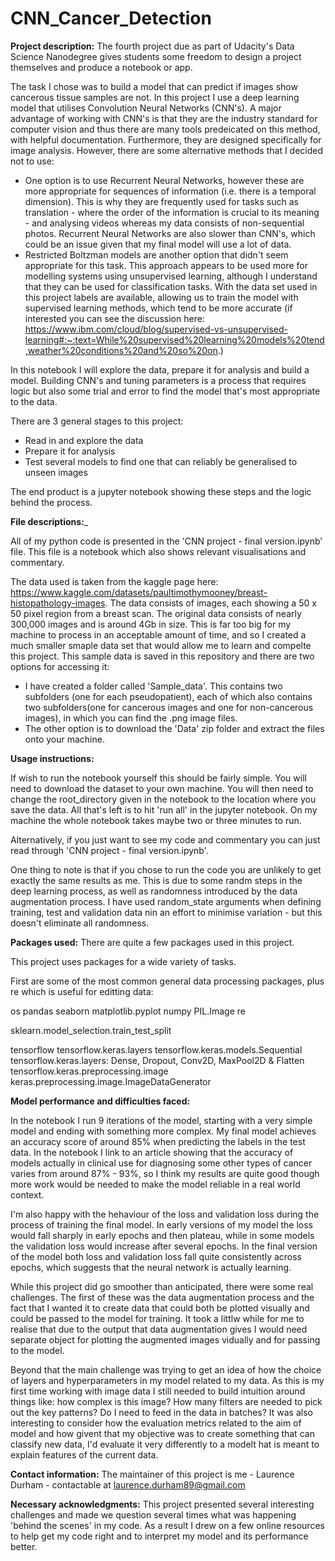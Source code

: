 # CNN_Cancer_Detection

__Project description:__ The fourth project due as part of Udacity's Data Science Nanodegree gives students some freedom to design a project themselves and produce a notebook or app.

The task I chose was to build a model that can predict if images show cancerous tissue samples are not. In this project I use a deep learning model that utilises Convolution Neural Networks (CNN's). A major advantage of working with CNN's is that they are the industry standard for computer vision and thus there are many tools predeicated on this method, with helpful documentation. Furthermore, they are designed specifically for image analysis. However, there are some alternative methods that I decided not to use:
- One option is to use Recurrent Neural Networks, however these are more appropriate for sequences of information (i.e. there is a temporal dimension). This is why they are frequently used for tasks such as translation - where the order of the information is crucial to its meaning - and analysing videos whereas my data consists of non-sequential photos. Recurrent Neural Networks are also slower than CNN's, which could be an issue given that my final model will use a lot of data.
- Restricted Boltzman models are another option that didn't seem appropriate for this task. This approach appears to be used more for modelling systems using unsupervised learning, although I understand that they can be used for classification tasks. With the data set used in this project labels are available, allowing us to train the model with supervised learning methods, which tend to be more accurate (if interested you can see the discussion here: https://www.ibm.com/cloud/blog/supervised-vs-unsupervised-learning#:~:text=While%20supervised%20learning%20models%20tend,weather%20conditions%20and%20so%20on.)
  
In this notebook I will explore the data, prepare it for analysis and build a model. Building CNN's and tuning parameters is a process that requires logic but also some trial and error to find the model that's most appropriate to the data.

There are 3 general stages to this project:

- Read in and explore the data
- Prepare it for analysis
- Test several models to find one that can reliably be generalised to unseen images

The end product is a jupyter notebook showing these steps and the logic behind the process.

__File descriptions:___ 

All of my python code is presented in the 'CNN project - final version.ipynb' file. This file is a notebook which also shows relevant visualisations and commentary.

The data used is taken from the kaggle page here: https://www.kaggle.com/datasets/paultimothymooney/breast-histopathology-images. The data consists of images, each showing a 50 x 50 pixel region from a breast scan. The original data consists of nearly 300,000 images and is around 4Gb in size. This is far too big for my machine to process in an acceptable amount of time, and so I created a much smaller smaple data set that would allow me to learn and compelte this project. This sample data is saved in this repository and there are two options for accessing it:

- I have created a folder called 'Sample_data'. This contains two subfolders (one for each pseudopatient), each of which also contains two subfolders(one for cancerous images and one for non-cancerous images), in which you can find the .png image files.
- The other option is to download the 'Data' zip folder and extract the files onto your machine.

__Usage instructions:__

If wish to run the notebook yourself this should be fairly simple. You will need to download the dataset to your own machine. You will then need to change the root_directory given in the notebook to the location where you save the data. All that's left is to hit 'run all' in the jupyter notebook. On my machine the whole notebook takes maybe two or three minutes to run.

Alternatively, if you just want to see my code and commentary you can just read through 'CNN project - final version.ipynb'.

One thing to note is that if you chose to run the code you are unlikely to get exactly the same results as me. This is due to some randm steps in the deep learning process, as well as randomness introduced by the data augmentation process. I have used random_state arguments when defining training, test and validation data nin an effort to minimise variation - but this doesn't eliminate all randomness.

__Packages used:__ There are quite a few packages used in this project.

This project uses packages for a wide variety of tasks.

First are some of the most common general data processing packages, plus re which is useful for editting data:

os
pandas 
seaborn 
matplotlib.pyplot
numpy
PIL.Image
re

sklearn.model_selection.train_test_split

tensorflow
tensorflow.keras.layers
tensorflow.keras.models.Sequential
tensorflow.keras.layers: Dense, Dropout, Conv2D, MaxPool2D & Flatten
tensorflow.keras.preprocessing.image
keras.preprocessing.image.ImageDataGenerator 

__Model performance and difficulties faced:__

In the notebook I run 9 iterations of the model, starting with a very simple model and ending with something more complex. My final model achieves an accuracy score of around 85% when predicting the labels in the test data. In the notebook I link to an article showing that the accuracy of models actually in clinical use for diagnosing some other types of cancer varies from around 87% - 93%, so I think my results are quite good though more work would be needed to make the model reliable in a real world context.

I'm also happy with the hehaviour of the loss and validation loss during the process of training the final model. In early versions of my model the loss would fall sharply in early epochs and then plateau, while in some models the validation loss would increase after several epochs. In the final version of the model both loss and validation loss fall quite consistently across epochs, which suggests that the neural network is actually learning. 

While this project did go smoother than anticipated, there were some real challenges. The first of these was the data augmentation process and the fact that I wanted it to create data that could both be plotted visually and could be passed to the model for training. It took a littlw while for me to realise that due to the output that data augmentation gives I would need separate object for plotting the augmented images vidually and for passing to the model. 

Beyond that the main challenge was trying to get an idea of how the choice of layers and hyperparameters in my model related to my data. As this is my first time working with image data I still needed to build intuition around things like: how complex is this image? How many filters are needed to pick out the key patterns? Do I need to feed in the data in batches? It was also interesting to consider how the evaluation metrics related to the aim of model and how givent that my objective was to create something that can classify new data, I'd evaluate it very differently to a modelt hat is meant to explain features of the current data.

__Contact information:__ The maintainer of this project is me - Laurence Durham - contactable at laurence.durham89@gmail.com

__Necessary acknowledgments:__ This project presented several interesting challenges and made we question several times what was happening 'behind the scenes' in my code. As a result I drew on a few online resources to help get my code right and to interpret my model and its performance better.
